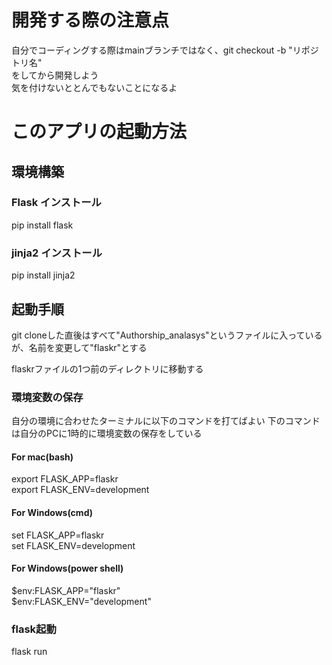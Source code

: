 # 開発する際の注意点
自分でコーディングする際はmainブランチではなく、git checkout -b "リポジトリ名"  
をしてから開発しよう  
気を付けないととんでもないことになるよ


# このアプリの起動方法
## 環境構築
### Flask インストール
pip install flask
### jinja2 インストール
pip install jinja2
## 起動手順

git cloneした直後はすべて"Authorship_analasys"というファイルに入っているが、名前を変更して"flaskr"とする

flaskrファイルの1つ前のディレクトリに移動する

### 環境変数の保存
自分の環境に合わせたターミナルに以下のコマンドを打てばよい
下のコマンドは自分のPCに1時的に環境変数の保存をしている
#### For mac(bash)
export FLASK_APP=flaskr  
export FLASK_ENV=development

#### For Windows(cmd)
set FLASK_APP=flaskr  
set FLASK_ENV=development

#### For Windows(power shell)
$env:FLASK_APP="flaskr"  
$env:FLASK_ENV="development"

### flask起動
flask run
